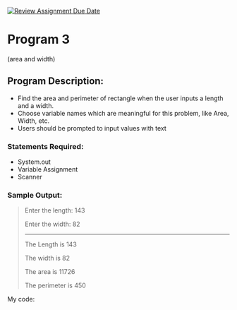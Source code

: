 [![Review Assignment Due Date](https://classroom.github.com/assets/deadline-readme-button-22041afd0340ce965d47ae6ef1cefeee28c7c493a6346c4f15d667ab976d596c.svg)](https://classroom.github.com/a/gNIqS1ZK)
# Program 3
(area and width)

## Program Description:  
- Find the area and perimeter of rectangle when the user inputs a length and a width.
- Choose variable names which are meaningful for this problem, like Area, Width, etc.
- Users should be prompted to input values with text


### Statements Required: 
- System.out
- Variable Assignment
- Scanner

### Sample Output:
>Enter the length: 143
>
>Enter the width: 82
>
>-------------
>
>The Length is 143
>
>The width is 82
>
>
>The area is 11726
>
>The perimeter is 450


My code: 


